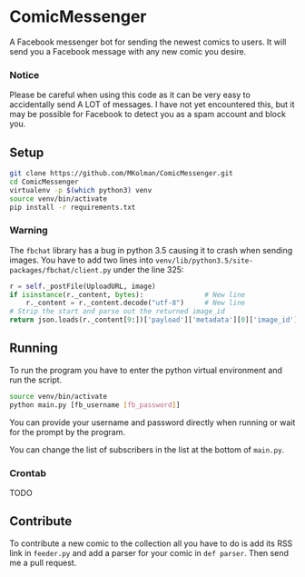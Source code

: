 # ComicMessenger
A Facebook messenger bot for sending the newest comics to users. It will send you a Facebook message with any new comic you desire.

### Notice
Please be careful when using this code as it can be very easy to accidentally
send A LOT of messages. I have not yet encountered this, but it may be possible
for Facebook to detect you as a spam account and block you.

## Setup
```bash
git clone https://github.com/MKolman/ComicMessenger.git
cd ComicMessenger
virtualenv -p $(which python3) venv
source venv/bin/activate
pip install -r requirements.txt
```
### Warning
The `fbchat` library has a bug in python 3.5 causing it to crash when sending
images. You have to add two lines into
`venv/lib/python3.5/site-packages/fbchat/client.py` under the line 325:

```python
r = self._postFile(UploadURL, image)
if isinstance(r._content, bytes):               # New line
    r._content = r._content.decode("utf-8")     # New line
# Strip the start and parse out the returned image_id
return json.loads(r._content[9:])['payload']['metadata'][0]['image_id']
```

## Running
To run the program you have to enter the python virtual environment and run the
script.

```bash
source venv/bin/activate
python main.py [fb_username [fb_password]]
```
You can provide your username and password directly when running or wait for
the prompt by the program.

You can change the list of subscribers in the list at the bottom of `main.py`.

### Crontab
TODO

## Contribute
To contribute a new comic to the collection all you have to do is add its
RSS link in `feeder.py` and add a parser for your comic in `def parser`.
Then send me a pull request.
